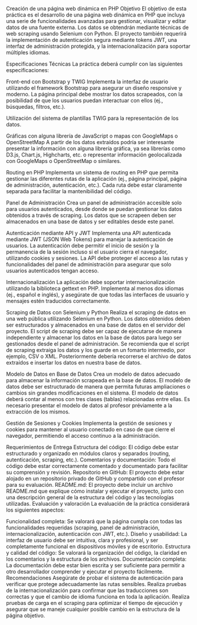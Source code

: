 Creación de una página web dinámica en PHP
Objetivo
El objetivo de esta práctica es el desarrollo de una página web dinámica en PHP que incluya una serie de funcionalidades avanzadas para gestionar, visualizar y editar datos de una fuente externa. Los datos se obtendrán mediante técnicas de web scraping usando Selenium con Python. El proyecto también requerirá la implementación de autenticación segura mediante tokens JWT, una interfaz de administración protegida, y la internacionalización para soportar múltiples idiomas.

Especificaciones Técnicas
La práctica deberá cumplir con las siguientes especificaciones:

Front-end con Bootstrap y TWIG
Implementa la interfaz de usuario utilizando el framework Bootstrap para asegurar un diseño responsive y moderno. La página principal debe mostrar los datos scrapeados, con la posibilidad de que los usuarios puedan interactuar con ellos (ej., búsquedas, filtros, etc.).

Utilización del sistema de plantillas TWIG para la representación de los datos.

Gráficas con alguna librería de JavaScript o mapas con GoogleMaps o OpenStreetMap
A partir de los datos extraídos podría ser interesante presentar la información con alguna librería gráfica, ya sea librerías como D3.js, Chart.js, Highcharts, etc. o representar información geolocalizada con GoogleMaps o OpenStreetMap o similares.

Routing en PHP
Implementa un sistema de routing en PHP que permita gestionar las diferentes rutas de la aplicación (ej., página principal, página de administración, autenticación, etc.). Cada ruta debe estar claramente separada para facilitar la mantenibilidad del código.

Panel de Administración
Crea un panel de administración accesible solo para usuarios autenticados, desde donde se puedan gestionar los datos obtenidos a través de scraping. Los datos que se scrapeen deben ser almacenados en una base de datos y ser editables desde este panel.

Autenticación mediante API y JWT
Implementa una API autenticada mediante JWT (JSON Web Tokens) para manejar la autenticación de usuarios. La autenticación debe permitir el inicio de sesión y la permanencia de la sesión incluso si el usuario cierra el navegador, utilizando cookies y sesiones. La API debe proteger el acceso a las rutas y funcionalidades del panel de administración para asegurar que solo usuarios autenticados tengan acceso.

Internacionalización
La aplicación debe soportar internacionalización utilizando la biblioteca gettext en PHP. Implementa al menos dos idiomas (ej., español e inglés), y asegúrate de que todas las interfaces de usuario y mensajes estén traducidos correctamente.

Scraping de Datos con Selenium y Python
Realiza el scraping de datos en una web pública utilizando Selenium en Python. Los datos obtenidos deben ser estructurados y almacenados en una base de datos en el servidor del proyecto. El script de scraping debe ser capaz de ejecutarse de manera independiente y almacenar los datos en la base de datos para luego ser gestionados desde el panel de administración. Se recomienda que el script de scraping extraiga los datos y los guarde en un fomarto intermedio, por ejemplo, CSV o XML. Posteriormente debería recorrerse el archivo de datos extraídos e insertar los datos en nuestra base de datos.

Modelo de Datos en Base de Datos
Crea un modelo de datos adecuado para almacenar la información scrapeada en la base de datos. El modelo de datos debe ser estructurado de manera que permita futuras ampliaciones o cambios sin grandes modificaciones en el sistema. El modelo de datos deberá contar al menos con tres clases (tablas) relacionadas entre ellas. Es necesario presentar el modelo de datos al profesor préviamente a la extracción de los mismos.

Gestión de Sesiones y Cookies
Implementa la gestión de sesiones y cookies para mantener al usuario conectado en caso de que cierre el navegador, permitiendo el acceso continuo a la administración.

Requerimientos de Entrega
Estructura del código: El código debe estar estructurado y organizado en módulos claros y separados (routing, autenticación, scraping, etc.).
Comentarios y documentación: Todo el código debe estar correctamente comentado y documentado para facilitar su comprensión y revisión.
Repositorio en GitHub: El proyecto debe estar alojado en un repositorio privado de GitHub y compartido con el profesor para su evaluación.
README.md: El proyecto debe incluir un archivo README.md que explique cómo instalar y ejecutar el proyecto, junto con una descripción general de la estructura del código y las tecnologías utilizadas.
Evaluación y valoración
La evaluación de la práctica considerará los siguientes aspectos:

Funcionalidad completa: Se valorará que la página cumpla con todas las funcionalidades requeridas (scraping, panel de administración, internacionalización, autenticación con JWT, etc.).
Diseño y usabilidad: La interfaz de usuario debe ser intuitiva, clara y profesional, y ser completamente funcional en dispositivos móviles y de escritorio.
Estructura y calidad del código: Se valorará la organización del código, la claridad en los comentarios y la estructura de los archivos.
Documentación completa: La documentación debe estar bien escrita y ser suficiente para permitir a otro desarrollador comprender y ejecutar el proyecto fácilmente.
Recomendaciones
Asegúrate de probar el sistema de autenticación para verificar que protege adecuadamente las rutas sensibles.
Realiza pruebas de la internacionalización para confirmar que las traducciones son correctas y que el cambio de idioma funciona en toda la aplicación.
Realiza pruebas de carga en el scraping para optimizar el tiempo de ejecución y asegurar que se maneje cualquier posible cambio en la estructura de la página objetivo.